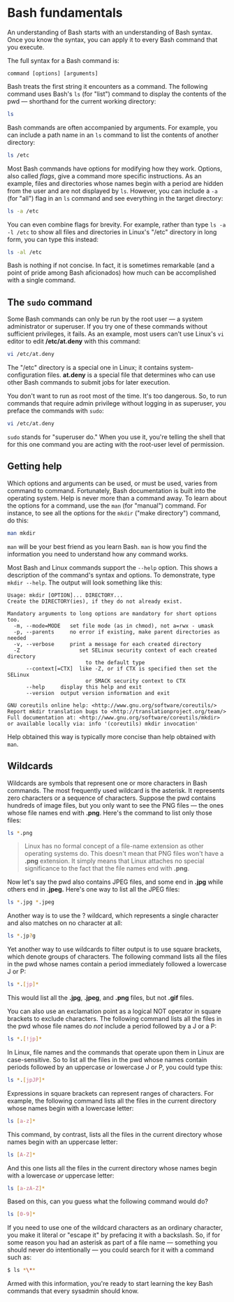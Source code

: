 # Bash fundamentals

An understanding of Bash starts with an understanding of Bash syntax. Once you know the syntax, you can apply it to every Bash command that you execute.

The full syntax for a Bash command is:

```
command [options] [arguments]
```

Bash treats the first string it encounters as a command. The following command uses Bash's `ls` (for "list") command to display the contents of the pwd — shorthand for the current working directory: 

```bash
ls
```
 
Bash commands are often accompanied by arguments. For example, you can include a path name in an `ls` command to list the contents of another directory:

```bash
ls /etc
```

Most Bash commands have options for modifying how they work. Options, also called *flags*, give a command more specific instructions. As an example, files and directories whose names begin with a period are hidden from the user and are not displayed by `ls`. However, you can include a `-a` (for "all") flag in an `ls` command and see everything in the target directory:

```bash
ls -a /etc
```

You can even combine flags for brevity. For example, rather than type `ls -a -l /etc` to show all files and directories in Linux's "/etc" directory in long form, you can type this instead:

```bash
ls -al /etc
```

Bash is nothing if not concise. In fact, it is sometimes remarkable (and a point of pride among Bash aficionados) how much can be accomplished with a single command.

## The `sudo` command

Some Bash commands can only be run by the root user — a system administrator or superuser. If you try one of these commands without sufficient privileges, it fails. As an example, most users can't use Linux's `vi` editor to edit **/etc/at.deny** with this command:

```bash
vi /etc/at.deny
```

The "/etc" directory is a special one in Linux; it contains system-configuration files. **at.deny** is a special file that determines who can use other Bash commands to submit jobs for later execution.

You don't want to run as root most of the time. It's too dangerous. So, to run commands that require admin privilege without logging in as superuser, you preface the commands with `sudo`:

```bash
vi /etc/at.deny
```

`sudo` stands for "superuser do." When you use it, you're telling the shell that for this one command you are acting with the root-user level of permission.

## Getting help

Which options and arguments can be used, or must be used, varies from command to command. Fortunately, Bash documentation is built into the operating system. Help is never more than a command away. To learn about the options for a command, use the `man` (for "manual") command. For instance, to see all the options for the `mkdir` ("make directory") command, do this:

```bash
man mkdir
```

`man` will be your best friend as you learn Bash. `man` is how you find the information you need to understand how any command works.

Most Bash and Linux commands support the `--help` option. This shows a description of the command's syntax and options. To demonstrate, type `mkdir --help`. The output will look something like this:

```
Usage: mkdir [OPTION]... DIRECTORY...
Create the DIRECTORY(ies), if they do not already exist.

Mandatory arguments to long options are mandatory for short options too.
  -m, --mode=MODE   set file mode (as in chmod), not a=rwx - umask
  -p, --parents     no error if existing, make parent directories as needed
  -v, --verbose     print a message for each created directory
  -Z                   set SELinux security context of each created directory
                         to the default type
      --context[=CTX]  like -Z, or if CTX is specified then set the SELinux
                         or SMACK security context to CTX
      --help     display this help and exit
      --version  output version information and exit

GNU coreutils online help: <http://www.gnu.org/software/coreutils/>
Report mkdir translation bugs to <http://translationproject.org/team/>
Full documentation at: <http://www.gnu.org/software/coreutils/mkdir>
or available locally via: info '(coreutils) mkdir invocation'
```

Help obtained this way is typically more concise than help obtained with `man`. 

## Wildcards

Wildcards are symbols that represent one or more characters in Bash commands. The most frequently used wildcard is the asterisk. It represents zero characters or a sequence of characters. Suppose the pwd contains hundreds of image files, but you only want to see the PNG files — the ones whose file names end with **.png**. Here's the command to list only those files:

```bash
ls *.png
```
> Linux has no formal concept of a file-name extension as other operating systems do. This doesn't mean that PNG files won't have a **.png** extension. It simply means that Linux attaches no special significance to the fact that the file names end with **.png**.

Now let's say the pwd also contains JPEG files, and some end in **.jpg** while others end in **.jpeg.** Here's one way to list all the JPEG files:

```bash
ls *.jpg *.jpeg
```

Another way is to use the ? wildcard, which represents a single character and also matches on no character at all:

```bash
ls *.jp?g
```

Yet another way to use wildcards to filter output is to use square brackets, which denote groups of characters. The following command lists all the files in the pwd whose names contain a period immediately followed a lowercase J or P:

```bash
ls *.[jp]*
```

This would list all the **.jpg**, **.jpeg**, and **.png** files, but not **.gif** files.

You can also use an exclamation point as a logical NOT operator in square brackets to exclude characters. The following command lists all the files in the pwd whose file names do *not* include a period followed by a J or a P:

```bash
ls *.[!jp]*
```

In Linux, file names and the commands that operate upon them in Linux are case-sensitive. So to list all the files in the pwd whose names contain periods followed by an uppercase *or* lowercase J or P, you could type this:

```bash
ls *.[jpJP]*
```

Expressions in square brackets can represent ranges of characters. For example, the following command lists all the files in the current directory whose names begin with a lowercase letter:

```bash
ls [a-z]*
```

This command, by contrast, lists all the files in the current directory whose names begin with an uppercase letter:

```bash
ls [A-Z]*
```

And this one lists all the files in the current directory whose names begin with a lowercase *or* uppercase letter:

```bash
ls [a-zA-Z]*
```

Based on this, can you guess what the following command would do?

```bash
ls [0-9]*
```

If you need to use one of the wildcard characters as an ordinary character, you make it literal or "escape it" by prefacing it with a backslash. So, if for some reason you had an asterisk as part of a file name — something you should never do intentionally — you could search for it with a command such as:

```bash
$ ls *\**
```

Armed with this information, you're ready to start learning the key Bash commands that every sysadmin should know.